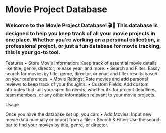 # Movie Project Database

### Welcome to the Movie Project Database! 🎬🍿 This database is designed to help you keep track of all your movie projects in one place. Whether you’re working on a personal collection, a professional project, or just a fun database for movie tracking, this is your go-to tool.

Features
	•	Store Movie Information: Keep track of essential movie details like title, genre, director, release year, and more.
	•	Search and Filter: Easily search for movies by title, genre, director, or year, and filter results based on your preferences.
	•	Movie Ratings: Rate movies and add personal reviews to keep track of your thoughts.
	•	Custom Fields: Add custom attributes that suit your specific needs, whether it’s for project deadlines, team members, or any other information relevant to your movie projects.

Usage

Once you have the database set up, you can:
	•	Add Movies: Input new movie data manually or import from a file.
	•	Search & Filter: Use the search bar to find your movies by title, genre, or director.
